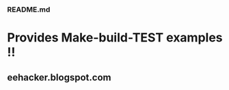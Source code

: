 ### README.md
Provides Make-build-TEST examples !! 
=================
eehacker.blogspot.com
---------------------

